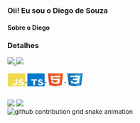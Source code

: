 ### Oii! Eu sou o Diego de Souza
 
#### Sobre o Diego

### Detalhes

<div>
  <a href= "https://github.com/Desbimo">
<img height="180em" src="https://github-readme-stats.vercel.app/api?username=Desbimo&show_icons=true&count_private=true&theme=tokyonight"/>
<img height="180em" src= "https://github-readme-stats.vercel.app/api/top-langs/?username=Desbimo&layout=compact"/>
</div>
<div style="display: inline_block"><br>
  <img align="center" alt="Desbimo-Js" height="30" width="40" src="https://raw.githubusercontent.com/devicons/devicon/master/icons/javascript/javascript-plain.svg">
  <img align="center" alt="Desbimo-Ts" height="30" width="40" src="https://raw.githubusercontent.com/devicons/devicon/master/icons/typescript/typescript-plain.svg">
  <img align="center" alt="Desbimo-HTML" height="30" width="40" src="https://raw.githubusercontent.com/devicons/devicon/master/icons/html5/html5-original.svg">
  <img align="center" alt="Desbimo-CSS" height="30" width="40" src="https://raw.githubusercontent.com/devicons/devicon/master/icons/css3/css3-original.svg">
</div>

##

<div>
  <a href = "diegodecstraid@gmail.com"><img src="https://img.shields.io/badge/-Gmail-%23333?style=for-the-badge&logo=gmail&logoColor=red" target="_blank"></a>
  <a href="https://www.linkedin.com/in/diego-souza-dev/" target="_blank"><img src="https://img.shields.io/badge/-LinkedIn-%230077B5?style=for-the-badge&logo=linkedin&logoColor=white" target="_blank"></a> 
</div>

<picture>
  <source media="(prefers-color-scheme: dark)" srcset="https://raw.githubusercontent.com/Desbimo/Desbimo/output/github-contribution-grid-snake-dark.svg">
  <source media="(prefers-color-scheme: light)" srcset="https://raw.githubusercontent.com/Desbimo/Desbimo/output/github-contribution-grid-snake.svg">
  <img alt="github contribution grid snake animation" src="https://raw.githubusercontent.com/Desbimo/Desbimo/output/github-contribution-grid-snake.svg">
</picture>
